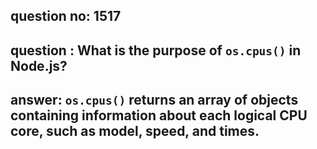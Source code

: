 
      
## question no: 1517

## question : What is the purpose of `os.cpus()` in Node.js?

## answer: `os.cpus()` returns an array of objects containing information about each logical CPU core, such as model, speed, and times.
      